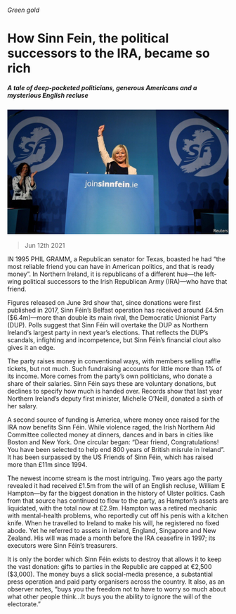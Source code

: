 ###### Green gold

# How Sinn Fein, the political successors to the IRA, became so rich 

##### A tale of deep-pocketed politicians, generous Americans and a mysterious English recluse 

![image](images/20210612_brp504.jpg) 

> Jun 12th 2021 

IN 1995 PHIL GRAMM, a Republican senator for Texas, boasted he had “the most reliable friend you can have in American politics, and that is ready money”. In Northern Ireland, it is republicans of a different hue—the left-wing political successors to the Irish Republican Army (IRA)—who have that friend.

Figures released on June 3rd show that, since donations were first published in 2017, Sinn Féin’s Belfast operation has received around £4.5m ($6.4m)—more than double its main rival, the Democratic Unionist Party (DUP). Polls suggest that Sinn Féin will overtake the DUP as Northern Ireland’s largest party in next year’s elections. That reflects the DUP’s scandals, infighting and incompetence, but Sinn Féin’s financial clout also gives it an edge.


The party raises money in conventional ways, with members selling raffle tickets, but not much. Such fundraising accounts for little more than 1% of its income. More comes from the party’s own politicians, who donate a share of their salaries. Sinn Féin says these are voluntary donations, but declines to specify how much is handed over. Records show that last year Northern Ireland’s deputy first minister, Michelle O’Neill, donated a sixth of her salary.

A second source of funding is America, where money once raised for the IRA now benefits Sinn Féin. While violence raged, the Irish Northern Aid Committee collected money at dinners, dances and in bars in cities like Boston and New York. One circular began: “Dear friend, Congratulations! You have been selected to help end 800 years of British misrule in Ireland”. It has been surpassed by the US Friends of Sinn Féin, which has raised more than £11m since 1994.

The newest income stream is the most intriguing. Two years ago the party revealed it had received £1.5m from the will of an English recluse, William E Hampton—by far the biggest donation in the history of Ulster politics. Cash from that source has continued to flow to the party, as Hampton’s assets are liquidated, with the total now at £2.9m. Hampton was a retired mechanic with mental-health problems, who reportedly cut off his penis with a kitchen knife. When he travelled to Ireland to make his will, he registered no fixed abode. Yet he referred to assets in Ireland, England, Singapore and New Zealand. His will was made a month before the IRA ceasefire in 1997; its executors were Sinn Féin’s treasurers.

It is only the border which Sinn Féin exists to destroy that allows it to keep the vast donation: gifts to parties in the Republic are capped at €2,500 ($3,000). The money buys a slick social-media presence, a substantial press operation and paid party organisers across the country. It also, as an observer notes, “buys you the freedom not to have to worry so much about what other people think...It buys you the ability to ignore the will of the electorate.”

